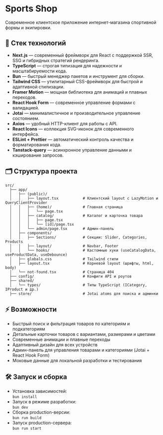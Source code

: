 # Sports Shop

Современное клиентское приложение интернет-магазина спортивной формы и экипировки.

## 🚀 Стек технологий

- **Next.js** — современный фреймворк для React с поддержкой SSR, SSG и гибридных стратегий рендеринга.
- **TypeScript** — строгая типизация для надежности и масштабируемости кода.
- **Bun** — быстрый менеджер пакетов и инструмент для сборки.
- **Tailwind CSS** — утилитарный CSS-фреймворк для быстрой и адаптивной стилизации.
- **Framer Motion** — мощная библиотека для анимаций и плавных переходов.
- **React Hook Form** — современное управление формами с валидацией.
- **Jotai** — минималистичное и производительное управление состоянием.
- **Axios** — удобный HTTP-клиент для работы с API.
- **React Icons** — коллекция SVG-иконок для современного интерфейса.
- **ESLint + Prettier** — автоматический контроль качества и форматирования кода.
- **Tanstack-query** — асинхронное управление данными и кэширование запросов.

## 🗂️ Структура проекта

```
src/
  ├── app/
  │   ├── (public)/
  │   │   ├── layout.tsx           # Клиентский layout с LazyMotion и QueryClientProvider
  │   │   ├── (home)/              # Главная страница
  │   │   │   └── page.tsx
  │   │   ├── catalog/             # Каталог и карточка товара
  │   │   │   ├── page.tsx
  │   │   │   └── [id]/page.tsx
  │   │   └── admin/page.tsx       # Админ-панель
  │   ├── components/
  │   │   ├── Sections/            # Секции: Slider, Categories, Products
  │   │   ├── layout/              # Navbar, Footer
  │   │   └── hooks/               # Кастомные хуки (useCatalogData, useProductData, useDebounce)
  │   ├── globals.css              # Tailwind стили
  │   ├── layout.tsx               # Корневой layout (шрифты, html, body)
  │   └── not-found.tsx            # Страница 404
  ├── config/                      # Конфиги API и роутов
  ├── shared/
  │   └── types/                   # Типы TypeScript (ICategory, IProduct и др.)
  ├── store/                       # Jotai atoms для поиска и админки
```

## ⚡️ Возможности

- Быстрый поиск и фильтрация товаров по категориям и подкатегориям
- Детальные карточки товаров с вариантами, размерами и цветами
- Современные анимации и плавные переходы
- Адаптивный дизайн для всех устройств
- Админ-панель для управления товарами и категориями (Jotai + React Hook Form)
- Моковые данные для локальной разработки и тестирования

## 🛠️ Запуск и сборка

- Установка зависимостей:  
  `bun install`
- Запуск в режиме разработки:  
  `bun dev`
- Сборка production-версии:  
  `bun run build`
- Запуск production-сервера:  
  `bun run start`
